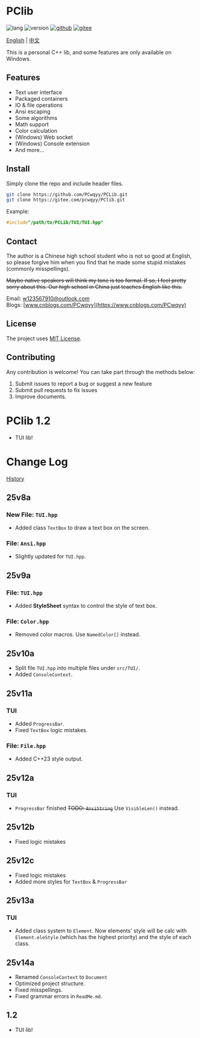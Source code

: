 # PClib

![lang](https://img.shields.io/badge/Standard-C++23-yellow?logo=cplusplus)
![version](https://img.shields.io/badge/Version-1.2-green)
[![github](https://img.shields.io/badge/Github-PClib-blue?&logo=github
)](https://github.com/PCwqyy/PCLib)
[![gitee](https://img.shields.io/badge/Gitee-PClib-red?logo=gitee&color=%23C71D23
)](https://gitee.com/pcwqyy/PClib)

<p style="text-align: center;">

[English](ReadMe-EN.md) | [中文](ReadMe.md)

</p>

This is a personal C++ lib, and some features are only available on Windows.

## Features
- Text user interface
- Packaged containers
- IO & file operations
- Ansi escaping
- Some algorithms
- Math support
- Color calculation
- (Windows) Web socket
- (Windows) Console extension
- And more...

## Install
Simply clone the repo and include header files.

```bash
git clone https://github.com/PCwqyy/PCLib.git
git clone https://gitee.com/pcwqyy/PClib.git
```

Example:

```cpp
#include"/path/to/PCLib/TUI/TUI.hpp"
```

## Contact
The author is a Chinese high school student who is not so good at English, so please forgive him when you find that he made some stupid mistakes (commonly misspellings).

~~Maybe native speakers will think my tone is too formal. If so, I feel pretty sorry about this. Our high school in China just teaches English like this.~~

Email: w123567910@outlook.com  
Blogs: [www.cnblogs.com/PCwqyy](https://www.cnblogs.com/PCwqyy)

## License
The project uses [MIT License](https://opensource.org/licenses/MIT).

## Contributing
Any contribution is welcome! You can take part through the methods below:
1. Submit issues to report a bug or suggest a new feature
2. Submit pull requests to fix issues
3. Improve documents.

# PClib 1.2
- TUI lib!

# Change Log
[History](https://github.com/PCwqyy/PCLib/tree/Dev/ChangeLogHistory.md)

## 25v8a
### New File: `TUI.hpp`
- Added class `TextBox` to draw a text box on the screen.
### File: `Ansi.hpp`
- Slightly updated for `TUI.hpp`.
## 25v9a
### File: `TUI.hpp`
- Added **StyleSheet** syntax to control the style of text box.
### File: `Color.hpp`
- Removed color macros. Use `NamedColor[]` instead.
## 25v10a
- Split file `TUI.hpp` into multiple files under `src/TUI/`.
- Added `ConsoleContext`.
## 25v11a
### TUI
- Added `ProgressBar`.
- Fixed `TextBox` logic mistakes.
### File: `File.hpp`
- Added C++23 style output.
## 25v12a
### TUI
- `ProgressBar` finished
~~TODO: `AnsiString`~~ Use `VisibleLen()` instead.
## 25v12b
- Fixed logic mistakes
## 25v12c
- Fixed logic mistakes
- Added more styles for `TextBox` & `ProgressBar`
## 25v13a
### TUI
- Added class system to `Element`. Now elements' style will be calc with `Element.eleStyle` (which has the highest priority) and the style of each class.
## 25v14a
- Renamed `ConsoleContext` to `Document`
- Optimized project structure.
- Fixed misspellings.
- Fixed grammar errors in `ReadMe.md`.
## 1.2
- TUI lib!